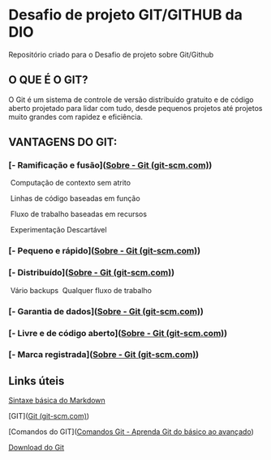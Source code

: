 # Desafio de projeto GIT/GITHUB da DIO
Repositório criado para o Desafio de projeto sobre Git/Github



## O QUE É O GIT?

 O Git é um sistema de controle de versão distribuído gratuito e de código aberto projetado para lidar com tudo, desde pequenos projetos até projetos muito grandes com rapidez e eficiência.



## VANTAGENS DO GIT:



###  [- Ramificação e fusão]([Sobre - Git (git-scm.com)](https://git-scm.com/about/branching-and-merging))
​	Computação de contexto sem atrito

​	Linhas de código baseadas em função

​	Fluxo de trabalho baseadas em recursos

​	Experimentação Descartável

### [- Pequeno e rápido]([Sobre - Git (git-scm.com)](https://git-scm.com/about/small-and-fast))
### [- Distribuído]([Sobre - Git (git-scm.com)](https://git-scm.com/about/distributed))
​	Vário backups 
​	Qualquer fluxo de trabalho

### [- Garantia de dados]([Sobre - Git (git-scm.com)](https://git-scm.com/about/info-assurance))
### [- Livre e de código aberto]([Sobre - Git (git-scm.com)](https://git-scm.com/about/free-and-open-source))
### [- Marca registrada]([Sobre - Git (git-scm.com)](https://git-scm.com/about/trademark))





###  

## Links úteis

[Sintaxe básica do Markdown](https://www.markdownguide.org/basic-syntax/)

[GIT]([Git (git-scm.com)](https://git-scm.com/))

[Comandos do GIT]([Comandos Git - Aprenda Git do básico ao avançado](https://comandosgit.github.io/))

[Download do Git](https://git-scm.com/downloads)
